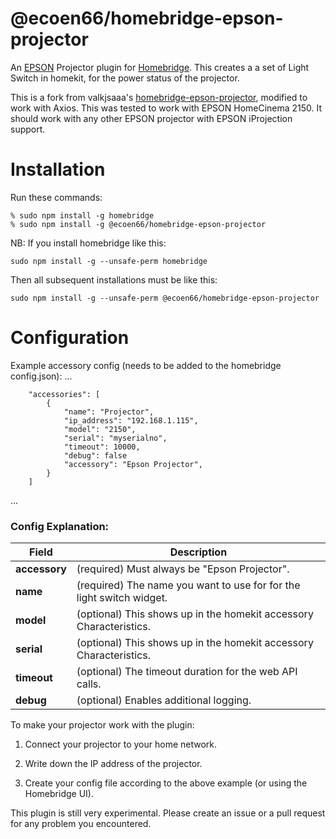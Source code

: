 # @ecoen66/homebridge-epson-projector
An [EPSON](https://www.epson.com) Projector plugin for
[Homebridge](https://github.com/nfarina/homebridge).  This creates a a set of Light Switch in homekit,
 for the power status of the projector.

This is a fork from valkjsaaa's [homebridge-epson-projector](https://github.com/valkjsaaa/homebridge-epson-projector), modified to work with Axios.
This was tested to work with EPSON HomeCinema 2150. It should work with any other EPSON projector with EPSON iProjection support.

# Installation
Run these commands:

    % sudo npm install -g homebridge
    % sudo npm install -g @ecoen66/homebridge-epson-projector


NB: If you install homebridge like this:

    sudo npm install -g --unsafe-perm homebridge

Then all subsequent installations must be like this:

    sudo npm install -g --unsafe-perm @ecoen66/homebridge-epson-projector

# Configuration

Example accessory config (needs to be added to the homebridge config.json):
 ...

		"accessories": [
			{
				"name": "Projector",
				"ip_address": "192.168.1.115",
				"model": "2150",
				"serial": "myserialno",
				"timeout": 10000,
				"debug": false
				"accessory": "Epson Projector",
			}
		]
 ...

### Config Explanation:

Field           						| Description
----------------------------|------------
**accessory**   						| (required) Must always be "Epson Projector".
**name**										| (required) The name you want to use for for the light switch widget.
**model**										| (optional) This shows up in the homekit accessory Characteristics.
**serial**									| (optional) This shows up in the homekit accessory Characteristics.
**timeout**									| (optional) The timeout duration for the web API calls.
**debug**										| (optional) Enables additional logging.

To make your projector work with the plugin:

1. Connect your projector to your home network.
2. Write down the IP address of the projector.

3. Create your config file according to the above example (or using the Homebridge UI).

This plugin is still very experimental. Please create an issue or a pull request for any problem you encountered.
